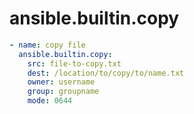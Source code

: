 # ansible.builtin.copy

```yaml
- name: copy file
  ansible.builtin.copy:
    src: file-to-copy.txt
    dest: /location/to/copy/to/name.txt
    owner: username
    group: groupname
    mode: 0644
```